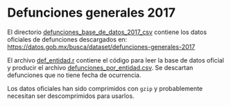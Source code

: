 # Defunciones generales 2017

El directorio
[defunciones_base_de_datos_2017_csv](defunciones_base_de_datos_2017_csv)
contiene los datos oficiales de defunciones descargados en:
https://datos.gob.mx/busca/dataset/defunciones-generales-2017

El archivo [def_entidad.r](def_entidad.r) contiene el código para leer la
base de datos oficial y producir el archivo
[defunciones_por_entidad.csv](defunciones_por_entidad.csv). Se descartan
defunciones que no tiene fecha de ocurrencia.

Los datos oficiales han sido comprimidos con `gzip` y probablemente
necesitan ser descomprimidos para usarlos.
